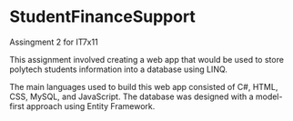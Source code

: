 # StudentFinanceSupport
Assingment 2 for IT7x11

This assignment involved creating a web app that would be used to store polytech students information into a database using LINQ.

The main languages used to build this web app consisted of C#, HTML, CSS, MySQL, and JavaScript.
The database was designed with a model-first approach using Entity Framework.
